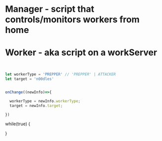 


# Manager - script that controls/monitors workers from home



# Worker - aka script on a workServer

```js


let workerType = 'PREPPER' // 'PREPPER' | ATTACKER
let target = 'n00dles'


onChange((newInfo)=>{

  workerType = newInfo.workerType;
  target = newInfo.target;

})

```

while(true) {


  

}